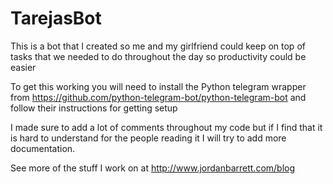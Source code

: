 # TarejasBot
This is a bot that I created so me and my girlfriend could keep on top of tasks that we needed to do throughout the day so productivity could be easier

To get this working you will need to install the Python telegram wrapper from https://github.com/python-telegram-bot/python-telegram-bot and follow their instructions for getting setup

I made sure to add a lot of comments throughout my code but if I find that it is hard to understand for the people reading it I will try to add more documentation.

See more of the stuff I work on at http://www.jordanbarrett.com/blog
